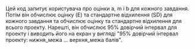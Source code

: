 Цей код запитує користувача про оцінки a, m і b для кожного завдання. Потім він обчислює оцінку (E) та стандартне відхилення (SD) для кожного завдання та обчислює оцінку та стандартне відхилення для всього проекту. Нарешті, він обчислює 95% довірчий інтервал для проекту і виводить його на екран у вигляді "95% довірчий інтервал проекту: нижня_межа ... верхня_межа балів".
